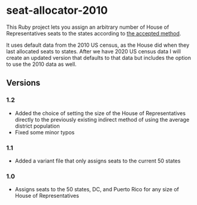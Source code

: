 # seat-allocator-2010
This Ruby project lets you assign an arbitrary number of House of Representatives seats to the states according to [the accepted method](https://en.wikipedia.org/wiki/Huntington%E2%80%93Hill_method).

It uses default data from the 2010 US census, as the House did when they last allocated seats to states. After we have 2020 US census data I will create an updated version that defaults to that data but includes the option to use the 2010 data as well.

## Versions
### 1.2
* Added the choice of setting the size of the House of Representatives directly to the previously existing indirect method of using the average district population
* Fixed some minor typos
### 1.1
* Added a variant file that only assigns seats to the current 50 states
### 1.0
* Assigns seats to the 50 states, DC, and Puerto Rico for any size of House of Representatives
